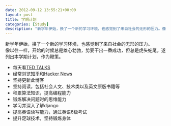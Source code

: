 ```yaml
---
date: 2012-09-12 13:55:21+00:00
layout: post
title: 学期计划
categories: [Study]
description: "新学年伊始，换了一个新的学习环境，也感觉到了来自社会的无形的压力。像以往一样，开始的时候总是雄心勃勃，势要干出一番成功，但总是虎头蛇尾。遂列出本学期计划，作为鞭策。"
---
```


新学年伊始，换了一个新的学习环境，也感觉到了来自社会的无形的压力。  
像以往一样，开始的时候总是雄心勃勃，势要干出一番成功，但总是虎头蛇尾。遂列出本学期计划，作为鞭策。
	
  * 每天看[TED TALKS](http://www.tedtochina.com/)
  * 经常浏览[知乎](http://www.zhihu.com/)和[Hacker News](http://news.ycombinator.com/)
  * 坚持更新此博客
  * 坚持阅读，包括社会人文、技术类以及英文原版书籍等
  * 积累算法知识，提高编程能力
  * 锻炼解决问题时的思维能力
  * 学习并深入了解django
  * 提高英语读写能力，通过英语6级考试
  * 提升足球技术，坚持锻炼身体
